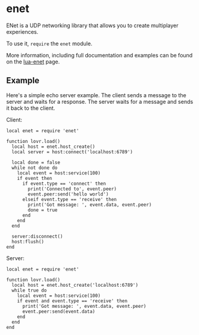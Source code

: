 <!--
category: module
-->

enet
===

ENet is a UDP networking library that allows you to create multiplayer experiences.

To use it, `require` the `enet` module.

More information, including full documentation and examples can be found on the
[lua-enet](http://leafo.net/lua-enet/) page.

Example
---

Here's a simple echo server example.  The client sends a message to the server and waits for a
response.  The server waits for a message and sends it back to the client.

Client:

```
local enet = require 'enet'

function lovr.load()
  local host = enet.host_create()
  local server = host:connect('localhost:6789')

  local done = false
  while not done do
    local event = host:service(100)
    if event then
      if event.type == 'connect' then
        print('Connected to', event.peer)
        event.peer:send('hello world')
      elseif event.type == 'receive' then
        print('Got message: ', event.data, event.peer)
        done = true
      end
    end
  end

  server:disconnect()
  host:flush()
end
```

Server:

```
local enet = require 'enet'

function lovr.load()
  local host = enet.host_create('localhost:6789')
  while true do
    local event = host:service(100)
    if event and event.type == 'receive' then
      print('Got message: ', event.data, event.peer)
      event.peer:send(event.data)
    end
  end
end
```
